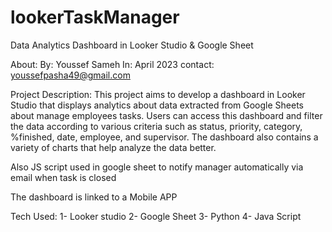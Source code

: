 # lookerTaskManager
Data Analytics Dashboard in Looker Studio & Google Sheet

About:
By: Youssef Sameh
In: April 2023
contact: youssefpasha49@gmail.com

Project Description:
This project aims to develop a dashboard in Looker Studio that displays analytics about data extracted from Google Sheets about manage employees tasks. Users can access this dashboard and filter the data according to various criteria such as status, priority, category, %finished, date, employee, and supervisor. The dashboard also contains a variety of charts that help analyze the data better.

Also JS script used in google sheet to notify manager automatically via email when task is closed

The dashboard is linked to a Mobile APP

Tech Used:
1- Looker studio
2- Google Sheet
3- Python
4- Java Script

